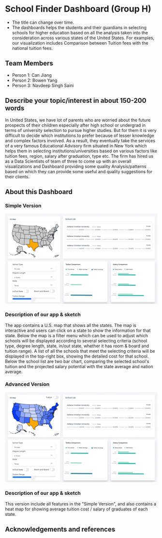 # School Finder Dashboard (Group H)

- The title can change over time.
- The dashboards helps the students and their guardians in selecting schools for higher education based on all the analysis taken into the consideration across various states of the United States. For examples, our visualization includes Comparison between Tuition fees with the national tuition fees.

## Team Members

- Person 1: Can Jiang
- Person 2: Bowen Yang
- Person 3: Navdeep Singh Saini

## Describe your topic/interest in about 150-200 words

In United States, we have lot of parents who are worried about the future prospects of their children especially after high school or undergrad in terms of university selection to pursue higher studies. But for them it is very difficult to decide which institutions to prefer because of lesser knowledge and complex factors involved. As a result, they eventually take the services of a very famous Educational Advisory firm situated in New York which helps them in selecting institutions/universities based on various factors like tuition fees, region, salary after graduation, type etc. The firm has hired us as a Data Scientists of team of three to come up with an overall visualizations and Dashboard providing some quality Analysis/patterns based on which they can provide some useful and quality suggestions for their clients.

## About this Dashboard

### Simple Version

<img src ="sketch_1.png" width="1000px">

### Description of our app & sketch

The app contains a U.S. map that shows all the states. The map is interactive and users can click on a state to show the information for that state. Below the map is a filter menu which can be used to adjust which schools will be displayed according to several selecting criteria (school type, degree length, state, in/out state, whether it has room & board and tuition range). A list of all the schools that meet the selecting criteria will be displayed in the top-right box, showing the detailed cost for that school. Below the school list are two bar chart, comparing the selected school's tuition and the projected salary potential with the state average and nation average.

### Advanced Version

<img src ="sketch_2.png" width="1000px">

### Description of our app & sketch

This version include all features in the "Simple Version", and also contains a heat map for showing average tuition cost / salary of graduates of each state.

## Acknowledgements and references 


